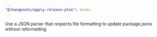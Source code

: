```yaml
---
"@changesets/apply-release-plan": minor
---
```


Use a JSON parser that respects file formatting to update package.jsons without reformatting
